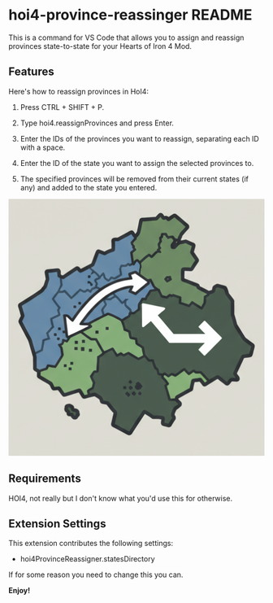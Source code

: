 # hoi4-province-reassinger README

This is a command for VS Code that allows you to assign and reassign provinces state-to-state for your Hearts of Iron 4 Mod.

## Features

Here's how to reassign provinces in HoI4:

1. Press CTRL + SHIFT + P.

2. Type hoi4.reassignProvinces and press Enter.

3. Enter the IDs of the provinces you want to reassign, separating each ID with a space.

4. Enter the ID of the state you want to assign the selected provinces to.

5. The specified provinces will be removed from their current states (if any) and added to the state you entered.

<img src="https://github.com/pelmeniboiler/hoi4-province-reassinger/blob/master/icon.png" alt="Beautiful AI Generated Image" >

## Requirements

HOI4, not really but I don't know what you'd use this for otherwise.

## Extension Settings


This extension contributes the following settings:

* hoi4ProvinceReassigner.statesDirectory

If for some reason you need to change this you can.

**Enjoy!**
